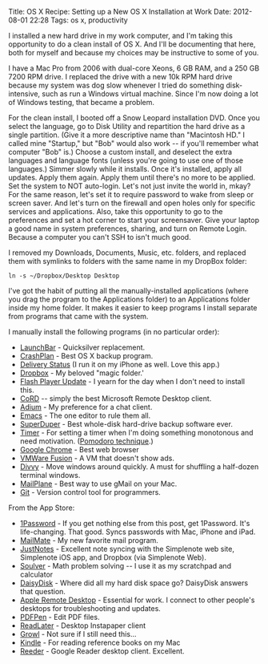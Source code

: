 Title: OS X Recipe: Setting up a New OS X Installation at Work
Date: 2012-08-01 22:28
Tags: os x, productivity

I installed a new hard drive in my work computer, and I'm taking this
opportunity to do a clean install of OS X. And I'll be documenting that
here, both for myself and because my choices may be instructive to some
of you.

I have a Mac Pro from 2006 with dual-core Xeons, 6 GB RAM, and a 250 GB
7200 RPM drive. I replaced the drive with a new 10k RPM hard drive
because my system was dog slow whenever I tried do something
disk-intensive, such as run a Windows virtual machine. Since I'm now
doing a lot of Windows testing, that became a problem.

For the clean install, I booted off a Snow Leopard installation
DVD. Once you select the language, go to Disk Utility and repartition
the hard drive as a single partition. (Give it a more descriptive name
than "Macintosh HD." I called mine "Startup," but "Bob" would also
work -- if you'll remember what computer "Bob" is.) Choose a custom
install, and deselect the extra languages and language fonts (unless
you're going to use one of those languages.) Simmer slowly while it
installs. Once it's installed, apply all updates. Apply them again.
Apply them until there's no more to be applied. Set the system to NOT
auto-login. Let's not just invite the world in, mkay? For the same
reason, let's set it to require password to wake from sleep or screen
saver. And let's turn on the firewall and open holes only for specific
services and applications. Also, take this opportunity to go to the
preferences and set a hot corner to start your screensaver. Give your
laptop a good name in system preferences, sharing, and turn on Remote
Login. Because a computer you can't SSH to isn't much good.

I removed my Downloads, Documents, Music, etc. folders, and replaced
them with symlinks to folders with the same name in my DropBox folder:

    ln -s ~/Dropbox/Desktop Desktop

I've got the habit of putting all the manually-installed applications
(where you drag the program to the Applications folder) to an
Applications folder inside my home folder. It makes it easier to keep
programs I install separate from programs that came with the system.

I manually install the following programs (in no particular order):

-   [LaunchBar](http://www.obdev.at/products/launchbar/index.html) -
    Quicksilver replacement.
-   [CrashPlan](http://www.crashplan.com/) - Best OS X backup program.
-   [Delivery
    Status](http://junecloud.com/software/mac/delivery-status.html) (I
    run it on my iPhone as well. Love this app.)
-   [Dropbox](https://www.dropbox.com/) - My beloved "magic folder.'
-   [Flash Player Update](http://get.adobe.com/flashplayer/) - I yearn
    for the day when I don't need to install this.
-   [CoRD](http://cord.sourceforge.net) -- simply the best Microsoft
    Remote Desktop client.
-   [Adium](http://adium.im/) - My preference for a chat client.
-   [Emacs](http://emacsformacosx.com/) - The one editor to rule them
    all.
-   [SuperDuper](http://www.shirt-pocket.com/SuperDuper/SuperDuperDescription.html) -
    Best whole-disk hard-drive backup software ever.
-   [Timer](http://www.apimac.com/mac/timer/) - For setting a timer when
    I'm doing something monotonous and need motivation. ([Pomodoro
    technique](http://en.wikipedia.org/wiki/Pomodoro_Technique).)
-   [Google Chrome](https://www.google.com/intl/en/chrome/browser/) -
    Best web browser
-   [VMWare
    Fusion](http://www.vmware.com/products/fusion/overview.html) - A VM
    that doesn't show ads.
-   [Divvy](http://mizage.com/divvy/) - Move windows around quickly. A
    must for shuffling a half-dozen terminal windows.
-   [MailPlane](http://mailplaneapp.com/) - Best way to use gMail on
    your Mac.
-   [Git](http://git-scm.com/downloads) - Version control tool for
    programmers.

From the App Store:

-   [1Password](https://agilebits.com/onepassword) - If you get nothing
    else from this post, get 1Password. It's life-changing. That good.
    Syncs passwords with Mac, iPhone and iPad.
-   [MailMate](http://freron.com/) - My new favorite mail program.
-   [JustNotes](http://selfcoded.com/justnotes/) - Excellent note
    syncing with the Simplenote web site, Simplenote iOS app, and
    Dropbox (via Simplenote Web).
-   [Soulver](http://www.acqualia.com/soulver/) - Math problem
    solving -- I use it as my scratchpad and calculator
-   [DaisyDisk](http://daisydiskapp.com/) - Where did all my hard disk
    space go? DaisyDisk answers that question.
-   [Apple Remote Desktop](http://www.apple.com/remotedesktop/) -
    Essential for work. I connect to other people's desktops for
    troubleshooting and updates.
-   [PDFPen](http://smilesoftware.com/PDFpen/) - Edit PDF files.
-   [ReadLater](http://mischneider.net/readlaterapp/) - Desktop
    Instapaper client
-   [Growl](http://growl.info/) - Not sure if I still need this...
-   [Kindle](http://www.amazon.com/gp/feature.html/ref=kcp_mac_mkt_lnd?docId=1000464931) -
    For reading reference books on my Mac
-   [Reeder](http://reederapp.com/) - Google Reader desktop client.
    Excellent.

 

